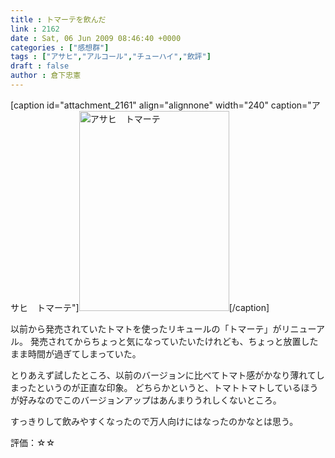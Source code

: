 ```yaml
---
title : トマーテを飲んだ
link : 2162
date : Sat, 06 Jun 2009 08:46:40 +0000
categories : ["感想群"]
tags : ["アサヒ","アルコール","チューハイ","飲評"]
draft : false
author : 倉下忠憲
---
```


[caption id="attachment_2161" align="alignnone" width="240" caption="アサヒ　トマーテ"]<img src="https://rashita.net/blog/wp-content/uploads/2009/06/090605_23100001.jpg" alt="アサヒ　トマーテ" title="アサヒ　トマーテ" width="240" height="320" class="size-full wp-image-2161" />[/caption]

以前から発売されていたトマトを使ったリキュールの「トマーテ」がリニューアル。
発売されてからちょっと気になっていたいたけれども、ちょっと放置したまま時間が過ぎてしまっていた。

とりあえず試したところ、以前のバージョンに比べてトマト感がかなり薄れてしまったというのが正直な印象。
どちらかというと、トマトトマトしているほうが好みなのでこのバージョンアップはあんまりうれしくないところ。

すっきりして飲みやすくなったので万人向けにはなったのかなとは思う。

評価：☆☆